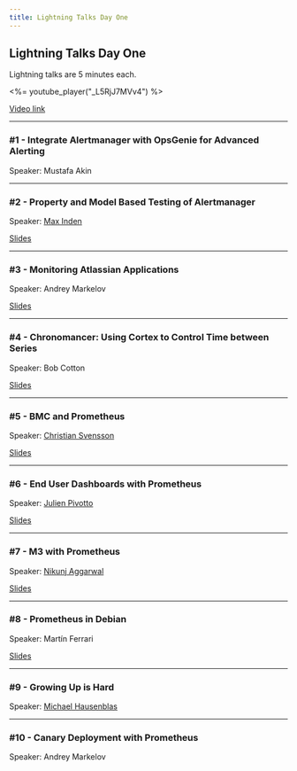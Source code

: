 ```yaml
---
title: Lightning Talks Day One
---
```


## Lightning Talks Day One

Lightning talks are 5 minutes each.

<%= youtube_player("_L5RjJ7MVv4") %>

[Video link](https://youtu.be/_L5RjJ7MVv4)

---

### #1 - Integrate Alertmanager with OpsGenie for Advanced Alerting

Speaker: Mustafa Akin

---

### #2 - Property and Model Based Testing of Alertmanager

Speaker: [Max Inden](/2017-munich/speakers/max-inden/)

[Slides](/2018-munich/slides/lightning-talks-day1-02_property-and-model-based-testing-of-alertmanager.pdf)

---

### #3 - Monitoring Atlassian Applications

Speaker: Andrey Markelov

[Slides](/2018-munich/slides/lightning-talks-day1-03-monitoring-atlassian-applications.pdf)

---

### #4 - Chronomancer: Using Cortex to Control Time between Series

Speaker: Bob Cotton

[Slides](/2018-munich/slides/lightning-talks-day1-04_chronomancer-using-cortex-to-control-time-between-series.pdf)

---

### #5 - BMC and Prometheus

Speaker: [Christian Svensson](/2016-berlin/speakers/christian-svensson/)

[Slides](/2018-munich/slides/lightning-talks-day1-05_bmc-and-prometheus.pdf)

---

### #6 - End User Dashboards with Prometheus

Speaker: [Julien Pivotto](/2018-munich/speakers/julien-pivotto/)

[Slides](/2018-munich/slides/lightning-talks-day1-06_end-user-dashboards-with-prometheus.pdf)

---

### #7 - M3 with Prometheus

Speaker: [Nikunj Aggarwal](/2018-munich/speakers/nikunj-aggarwal/)

[Slides](/2018-munich/slides/lightning-talks-day1-07_m3-with-prometheus.pdf)

---

### #8 - Prometheus in Debian

Speaker: Martín Ferrari

[Slides](/2018-munich/slides/lightning-talks-day1-08_prometheus-in-debian.pdf)

---

### #9 - Growing Up is Hard

Speaker: [Michael Hausenblas](/2018-munich/speakers/michael-hausenblas/)

---

### #10 - Canary Deployment with Prometheus

Speaker: Andrey Markelov


